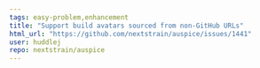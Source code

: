 ```yaml
---
tags: easy-problem,enhancement
title: "Support build avatars sourced from non-GitHub URLs"
html_url: "https://github.com/nextstrain/auspice/issues/1441"
user: huddlej
repo: nextstrain/auspice
---
```


